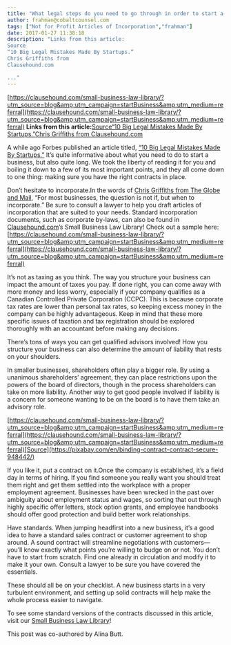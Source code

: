 ```yaml
---
title: "What legal steps do you need to go through in order to start a business?"
author: frahman@cobaltcounsel.com
tags: ["Not for Profit Articles of Incorporation","frahman"]
date: 2017-01-27 11:38:18
description: "Links from this article:
Source
“10 Big Legal Mistakes Made By Startups.”
Chris Griffiths from 
Clausehound.com

..."
---
```


[https://clausehound.com/small-business-law-library/?utm_source=blog&amp;utm_campaign=startBusiness&amp;utm_medium=referral](https://clausehound.com/small-business-law-library/?utm_source=blog&amp;utm_campaign=startBusiness&amp;utm_medium=referral)
**Links from this article:**[Source](https://www.flickr.com/photos/dskley/15741574171/)[“10 Big Legal Mistakes Made By Startups.”](http://www.forbes.com/sites/allbusiness/2013/10/03/big-legal-mistakes-made-by-start-ups/#89a30ce488f2)[Chris Griffiths from ](http://www.theglobeandmail.com/report-on-business/small-business/sb-money/when-its-time-to-incorporate-your-business/article4242051/)[Clausehound.com](https://clausehound.com/small-business-law-library/?utm_source=blog&amp;utm_campaign=startBusiness&amp;utm_medium=referral)

 

A while ago Forbes published an article titled, [“10 Big Legal Mistakes Made By Startups.”](http://www.forbes.com/sites/allbusiness/2013/10/03/big-legal-mistakes-made-by-start-ups/#89a30ce488f2) It’s quite informative about what you need to do to start a business, but also quite long. We took the liberty of reading it for you and boiling it down to a few of its most important points, and they all come down to one thing: making sure you have the right contracts in place. 

 

Don’t hesitate to incorporate.In the words of [Chris Griffiths from The Globe and Mail](http://www.theglobeandmail.com/report-on-business/small-business/sb-money/when-its-time-to-incorporate-your-business/article4242051/), “For most businesses, the question is not if, but when to incorporate.” Be sure to consult a lawyer to help you draft articles of incorporation that are suited to your needs. Standard incorporation documents, such as corporate by-laws, can also be found in [Clausehound.com](https://clausehound.com/small-business-law-library/?utm_source=blog&amp;utm_campaign=startBusiness&amp;utm_medium=referral)’s Small Business Law Library! Check out a sample here:[https://clausehound.com/small-business-law-library/?utm_source=blog&amp;utm_campaign=startBusiness&amp;utm_medium=referral](https://clausehound.com/small-business-law-library/?utm_source=blog&amp;utm_campaign=startBusiness&amp;utm_medium=referral)

 

It’s not as taxing as you think. The way you structure your business can impact the amount of taxes you pay. If done right, you can come away with more money and less worry, especially if your company qualifies as a Canadian Controlled Private Corporation (CCPC). This is because corporate tax rates are lower than personal tax rates, so keeping excess money in the company can be highly advantageous. Keep in mind that these more specific issues of taxation and tax registration should be explored thoroughly with an accountant before making any decisions. 

 

There’s tons of ways you can get qualified advisors involved! How you structure your business can also determine the amount of liability that rests on your shoulders.

In smaller businesses, shareholders often play a bigger role. By using a unanimous shareholders’ agreement, they can place restrictions upon the powers of the board of directors, though in the process shareholders can take on more liability. Another way to get good people involved if liability is a concern for someone wanting to be on the board is to have them take an advisory role.

[https://clausehound.com/small-business-law-library/?utm_source=blog&amp;utm_campaign=startBusiness&amp;utm_medium=referral](https://clausehound.com/small-business-law-library/?utm_source=blog&amp;utm_campaign=startBusiness&amp;utm_medium=referral)[Source](https://pixabay.com/en/binding-contract-contract-secure-948442/)

 

If you like it, put a contract on it.Once the company is established, it’s a field day in terms of hiring. If you find someone you really want you should treat them right and get them settled into the workplace with a proper employment agreement. Businesses have been wrecked in the past over ambiguity about employment status and wages, so sorting that out through highly specific offer letters, stock option grants, and employee handbooks should offer good protection and build better work relationships. 

 

Have standards. When jumping headfirst into a new business, it’s a good idea to have a standard sales contract or customer agreement to shop around. A sound contract will streamline negotiations with customers—you’ll know exactly what points you’re willing to budge on or not. You don’t have to start from scratch. Find one already in circulation and modify it to make it your own. Consult a lawyer to be sure you have covered the essentials.

 

These should all be on your checklist. A new business starts in a very turbulent environment, and setting up solid contracts will help make the whole process easier to navigate. 

 

To see some standard versions of the contracts discussed in this article, visit our [Small Business Law Library](https://clausehound.com/small-business-law-library/?utm_source=blog&amp;utm_campaign=startBusiness&amp;utm_medium=referral)!

 

This post was co-authored by Alina Butt.